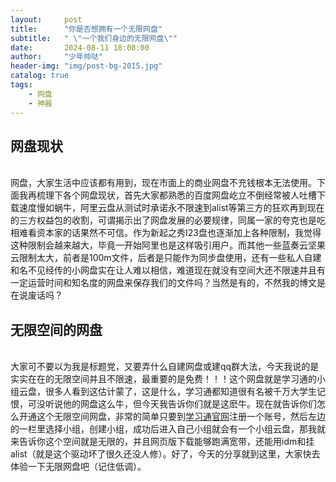 ```yaml
---
layout:     post
title:      "你是否想拥有一个无限网盘"
subtitle:   " \"一个我们身边的无限网盘\""
date:       2024-08-11 18:08:00
author:     "少年帅哒"
header-img: "img/post-bg-2015.jpg"
catalog: true
tags:
    - 网盘
    - 神器
---
```


## 网盘现状
<br>    网盘，大家生活中应该都有用到，现在市面上的商业网盘不充钱根本无法使用。下面我再梳理下各个网盘现状，首先大家都熟悉的百度网盘屹立不倒经常被人吐槽下载速度慢如蜗牛，阿里云盘从测试时承诺永不限速到alist等第三方的狂欢再到现在的三方权益包的收割，可谓揭示出了网盘发展的必要规律，同属一家的夸克也是吃相难看资本家的话果然不可信。作为新起之秀I23盘也逐渐加上各种限制，我觉得这种限制会越来越大，毕竟一开始阿里也是这样吸引用户。而其他一些蓝奏云坚果云限制太大，前者是100m文件，后者是只能作为同步盘使用，还有一些私人自建和名不见经传的小网盘实在让人难以相信，难道现在就没有空间大还不限速并且有一定运营时间和知名度的网盘来保存我们的文件吗？当然是有的，不然我的博文是在说废话吗？

## 无限空间的网盘
<br>大家可不要以为我是标题党，又要弄什么自建网盘或建qq群大法，今天我说的是实实在在的无限空间并且不限速，最重要的是免费！！！这个网盘就是学习通的小组云盘，很多人看到这估计蒙了，这是什么，学习通都知道很有名被千万大学生记恨，可没听说他的网盘这么牛，但今天我告诉你们就是这麽牛。现在就告诉你们怎么开通这个无限空间网盘，非常的简单只要到[学习通官网](https://i.chaoxing.com/)注册一个账号，然后左边的一栏里选择小组，创建小组，成功后进入自己小组就会有一个小组云盘，那我就来告诉你这个空间就是无限的，并且网页版下载能够跑满宽带，还能用idm和挂alist（就是这个驱动坏了很久还没人修）。好了，今天的分享就到这里，大家快去体验一下无限网盘吧（记住低调）。
